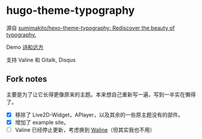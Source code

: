 # hugo-theme-typography

源自 [sumimakito/hexo-theme-typography: Rediscover the beauty of typography.](https://github.com/SumiMakito/hexo-theme-typography)

Demo [诗和远方](https://lpgph.github.io/)

支持 Valine 和 Gitalk, Disqus

## Fork notes

主要是为了让它长得更像原来的主题。本来想自己重新写一遍，写到一半实在懒得了。

- [x] 移除了 Live2D-Widget，APlayer，以及其余的一些原主题没有的部件。
- [x] 增加了 example site。
- [ ] Valine 已经停止更新，考虑换到 [ Waline](https://waline.js.org/en/migration/valine.html)（但其实我也不用）
